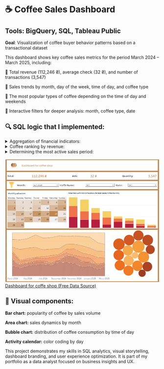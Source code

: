 # ☕ Coffee Sales Dashboard
## Tools: BigQuery, SQL, Tableau Public
**Goal**: Visualization of coffee buyer behavior patterns based on a transactional dataset

This dashboard shows key coffee sales metrics for the period March 2024 – March 2025, including:

  :pushpin: Total revenue (112,246 ₴), average check (32 ₴), and number of transactions (3,547)
  
  :pushpin: Sales trends by month, day of the week, time of day, and coffee type
  
  :pushpin: The most popular types of coffee depending on the time of day and weekends
  
  :pushpin: Interactive filters for deeper analysis: month, coffee type, date
  
## 🔍 SQL logic that I implemented:

<details>
<summary>Aggregation of financial indicators:</summary>

```bash
SELECT 
 ROUND(SUM(money),2) AS total_revenue,
 ROUND(AVG(money),2) AS avg_revenue,
COUNT(money) AS total_transactions
  FROM `graphical-tape-436606-c6.art_house_coffe.art_coffe`;
```
</details>

<details>
<summary>Coffee ranking by revenue:</summary>

  ```bash
SELECT coffee_name,
 ROUND(SUM(money),2) AS total_revenue,
 ROUND(AVG(money),2) AS avg_revenue,
COUNT(money) AS total_transactions
  FROM `graphical-tape-436606-c6.art_house_coffe.art_coffe`
 GROUP BY coffee_name
 ORDER BY total_revenue DESC;
```
</details>

<details>
<summary>Determining the most active sales period:</summary>

  ```bash
WITH top_hour_of_day as (
 SELECT 'Hour of Day' as name_of_indicator, hour_of_day, COUNT(*) as total_transactions
 FROM `graphical-tape-436606-c6.art_house_coffe.art_coffe`
 GROUP BY hour_of_day
 ORDER BY total_transactions DESC
 LIMIT 1), top_time_of_Day as (
  SELECT 'Time of Day', Time_of_Day, COUNT(*) as total_transactions
  FROM `graphical-tape-436606-c6.art_house_coffe.art_coffe`
  GROUP BY Time_of_Day
  ORDER BY total_transactions DESC
 LIMIT 1), top_weekday as(
 SELECT 'Weekday', Weekday, COUNT(*) as total_transactions
  FROM `graphical-tape-436606-c6.art_house_coffe.art_coffe`
  GROUP BY Weekday
  ORDER BY total_transactions DESC
 LIMIT 1),	top_month_name as (
  SELECT 'Month Name', Month_name, COUNT(*) as total_transactions
  FROM `graphical-tape-436606-c6.art_house_coffe.art_coffe`
  GROUP BY Month_name
  ORDER BY total_transactions DESC
 LIMIT 1)
SELECT name_of_indicator, hour_of_day as top_indicators, total_transactions FROM top_hour_of_day
UNION ALL
SELECT * FROM top_time_of_Day
UNION ALL
SELECT * FROM top_weekday
UNION ALL
SELECT * FROM top_month_name;
```
</details>

![Dashboard for coffe shop (Free Data Source)](./dashboard_tableau.png)
[Dashboard for coffe shop (Free Data Source)](https://public.tableau.com/app/profile/maksym.herasymov/viz/DashboardforcoffeshopFreeDataSource/One-yearreport?publish=yes)


## 🎨 Visual components:

**Bar chart:** popularity of coffee by sales volume

**Area chart:** sales dynamics by month

**Bubble chart:** distribution of coffee consumption by time of day

**Activity calendar:** color coding by day

This project demonstrates my skills in SQL analytics, visual storytelling, dashboard branding, and user experience optimization. It is part of my portfolio as a data analyst focused on business insights and UX.

